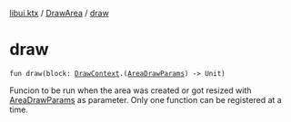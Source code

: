 [libui.ktx](../README.md) / [DrawArea](README.md) / [draw](draw.md)

# draw

`fun draw(block: `[`DrawContext`](../-draw-context.md)`.(`[`AreaDrawParams`](../-area-draw-params.md)`) -> Unit)`

Funcion to be run when the area was created or got resized with [AreaDrawParams](../-area-draw-params.md) as parameter.
Only one function can be registered at a time.

